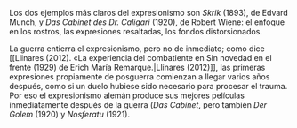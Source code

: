 Los dos ejemplos más claros del expresionismo son *Skrik* (1893), de Edvard Munch, y *Das Cabinet des Dr. Caligari* (1920), de Robert Wiene: el enfoque en los rostros, las expresiones resaltadas, los fondos distorsionados.

La guerra entierra el expresionismo, pero no de inmediato; como dice [[Llinares (2012). «La experiencia del combatiente en Sin novedad en el frente (1929) de Erich María Remarque.|Llinares (2012)]], las primeras expresiones propiamente de posguerra comienzan a llegar varios años después, como si un duelo hubiese sido necesario para procesar el trauma. Por eso el expresionismo alemán produce sus mejores películas inmediatamente después de la guerra (*Das Cabinet*, pero también *Der Golem* (1920) y *Nosferatu* (1921). 